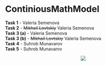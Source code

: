 # ContiniousMathModel
**Task 1** - Valeria Semenova  
**Task 2** - ~~Mikhail Lovtskiy~~ Valeria Semenova  
**Task 3 (a)** - Valeria Semenova  
**Task 3 (b)** - ~~Mikhail Lovtskiy~~ Valeria Semenova  
**Task 4** - Suhrob Munavarov  
**Task 5** - Suhrob Munavarov  
<p align="center">
  <img src="https://github.com/SemenovaValeria/ContiniousMathModel/assets/84026566/fbaeba0d-3dad-4e1b-a0a7-8f5320ccc27f">
</p>
